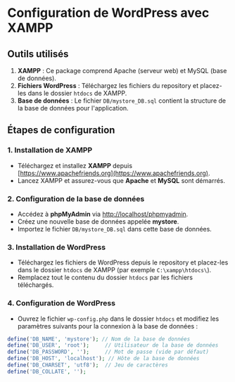 # Configuration de WordPress avec XAMPP

## Outils utilisés

1. **XAMPP** : Ce package comprend Apache (serveur web) et MySQL (base de données).
2. **Fichiers WordPress** : Téléchargez les fichiers du repository et placez-les dans le dossier `htdocs` de XAMPP.
3. **Base de données** : Le fichier `DB/mystore_DB.sql` contient la structure de la base de données pour l'application.

## Étapes de configuration

### 1. Installation de XAMPP

- Téléchargez et installez **XAMPP** depuis [https://www.apachefriends.org](https://www.apachefriends.org).
- Lancez XAMPP et assurez-vous que **Apache** et **MySQL** sont démarrés.

### 2. Configuration de la base de données

- Accédez à **phpMyAdmin** via [http://localhost/phpmyadmin](http://localhost/phpmyadmin).
- Créez une nouvelle base de données appelée **mystore**.
- Importez le fichier `DB/mystore_DB.sql` dans cette base de données.

### 3. Installation de WordPress

- Téléchargez les fichiers de WordPress depuis le repository et placez-les dans le dossier `htdocs` de XAMPP (par exemple `C:\xampp\htdocs\`).
- Remplacez tout le contenu du dossier `htdocs` par les fichiers téléchargés.

### 4. Configuration de WordPress

- Ouvrez le fichier `wp-config.php` dans le dossier `htdocs` et modifiez les paramètres suivants pour la connexion à la base de données :

```php
define('DB_NAME', 'mystore'); // Nom de la base de données
define('DB_USER', 'root');     // Utilisateur de la base de données
define('DB_PASSWORD', '');     // Mot de passe (vide par défaut)
define('DB_HOST', 'localhost'); // Hôte de la base de données
define('DB_CHARSET', 'utf8');  // Jeu de caractères
define('DB_COLLATE', '');

```
